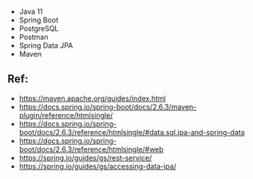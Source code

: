 
* Java 11
* Spring Boot
* PostgreSQL
* Postman
* Spring Data JPA
* Maven

## Ref:
* https://maven.apache.org/guides/index.html
* https://docs.spring.io/spring-boot/docs/2.6.3/maven-plugin/reference/htmlsingle/
* https://docs.spring.io/spring-boot/docs/2.6.3/reference/htmlsingle/#data.sql.jpa-and-spring-data
* https://docs.spring.io/spring-boot/docs/2.6.3/reference/htmlsingle/#web
* https://spring.io/guides/gs/rest-service/
* https://spring.io/guides/gs/accessing-data-jpa/
